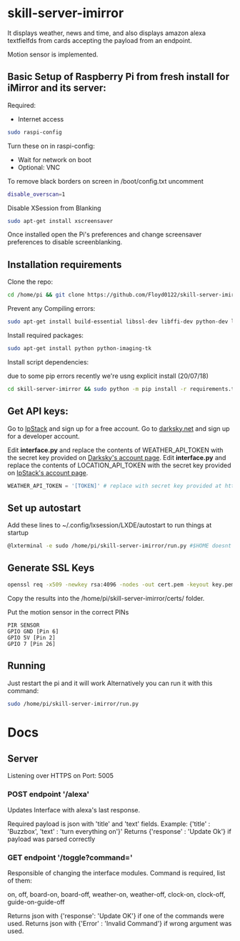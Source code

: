 # skill-server-imirror

It displays weather, news and time, and also displays amazon alexa textfielfds
 from cards accepting the payload from an endpoint.

Motion sensor is implemented.


## Basic Setup of Raspberry Pi from fresh install for iMirror and its server:


Required: 
* Internet access

```bash
sudo raspi-config
```
Turn these on in raspi-config: 

* Wait for network on boot
* Optional: VNC

To remove black borders on screen
in /boot/config.txt uncomment 
```bash
disable_overscan=1
```

Disable XSession from Blanking  
```bash
sudo apt-get install xscreensaver
```
Once installed open the Pi's preferences and change screensaver preferences to disable screenblanking.

## Installation requirements

Clone the repo:
```bash
cd /home/pi && git clone https://github.com/Floyd0122/skill-server-imirror.git
```
Prevent any Compiling errors:
```bash
sudo apt-get install build-essential libssl-dev libffi-dev python-dev libglib2.0-dev
```
Install required packages:
```bash
sudo apt-get install python python-imaging-tk
```


Install script dependencies:

due to some pip errors recently we're usng explicit install (20/07/18)

```bash
cd skill-server-imirror && sudo python -m pip install -r requirements.txt
```

## Get API keys:
Go to [IpStack](https://ipstack.com/signup/free) and sign up for a free account.
Go to [darksky.net](https://darksky.net/dev/) and sign up for a developer account. 

Edit **interface.py** and replace the contents of WEATHER_API_TOKEN with the secret key provided on [Darksky's account page](https://darksky.net/dev/account/).
Edit **interface.py** and replace the contents of LOCATION_API_TOKEN with the secret key provided on [IpStack's account page](https://ipstack.com/quickstart/).
```python
WEATHER_API_TOKEN = '[TOKEN]' # replace with secret key provided at https://darksky.net/dev/account/
```

## Set up autostart
Add these lines to ~/.config/lxsession/LXDE/autostart to run things at startup
```bash
@lxterminal -e sudo /home/pi/skill-server-imirror/run.py #$HOME doesnt work
```

## Generate SSL Keys
```bash
openssl req -x509 -newkey rsa:4096 -nodes -out cert.pem -keyout key.pem -days 365
```
Copy the results into the /home/pi/skill-server-imirror/certs/ folder.

Put the motion sensor in the correct PINs
```
PIR SENSOR
GPIO GND [Pin 6]
GPIO 5V [Pin 2]
GPIO 7 [Pin 26]
```

## Running
Just restart the pi and it will work
Alternatively you can run it with this command:
```bash
sudo /home/pi/skill-server-imirror/run.py
```

# Docs
## Server

Listening over HTTPS on Port: 5005

### POST endpoint '/alexa'
Updates Interface with alexa's last response.


Required payload is json with 'title' and 'text' fields. Example: {'title' : 'Buzzbox', 'text' : 'turn everything on'}'
Returns {'response' : 'Update Ok'} if payload was parsed correctly

### GET endpoint '/toggle?command='
Responsible of changing the interface modules. Command is required, list of them:

on, off, board-on, board-off, weather-on, weather-off, clock-on, clock-off, guide-on-guide-off


Returns json with {'response': 'Update OK'} if one of the commands were used.
Returns json with {'Error' : 'Invalid Command'} if wrong argument was used.

